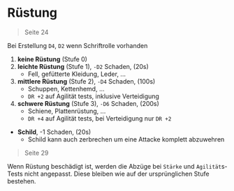 # Rüstung

> Seite 24

Bei Erstellung `D4`, `D2` wenn Schriftrolle vorhanden

1. **keine Rüstung** (Stufe 0)
2. **leichte Rüstung** (Stufe 1), `-D2` Schaden, (20s)
    - Fell, gefütterte Kleidung, Leder, ...
3. **mittlere Rüstung** (Stufe 2), `-D4` Schaden, (100s)
    - Schuppen, Kettenhemd, ...
    - `DR +2` auf Agilität tests, inklusive Verteidigung
4. **schwere Rüstung** (Stufe 3), `-D6` Schaden, (200s)
    - Schiene, Plattenrüstung, ...
    - `DR +4` auf Agilität tests, bei Verteidigung nur `DR +2`

- **Schild**, -1 Schaden, (20s)
    - Schild kann auch zerbrechen um eine Attacke komplett abzuwehren

> Seite 29

Wenn Rüstung beschädigt ist, werden die Abzüge bei `Stärke` und `Agilität`s-Tests nicht angepasst. Diese bleiben wie auf der ursprünglichen Stufe bestehen.
